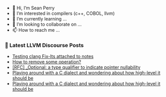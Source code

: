 - 👋 Hi, I’m Sean Perry
- 👀 I’m interested in compilers (c++, COBOL, llvm)
- 🌱 I’m currently learning ...
- 💞️ I’m looking to collaborate on ...
- 📫 How to reach me ...

<!---
s66perry/s66perry is a ✨ special ✨ repository because its `README.md` (this file) appears on your GitHub profile.
You can click the Preview link to take a look at your changes.
--->
### 📕 Latest LLVM Discourse Posts

<!-- DISCOURSE-LLVM:START -->
- [Testing clang Fix-Its attached to notes](https://discourse.llvm.org/t/testing-clang-fix-its-attached-to-notes/68317#post_6)
- [How to remove some operation?](https://discourse.llvm.org/t/how-to-remove-some-operation/68395#post_9)
- [[RFC] _Optional: a type qualifier to indicate pointer nullability](https://discourse.llvm.org/t/rfc-optional-a-type-qualifier-to-indicate-pointer-nullability/68004?page=3#post_41)
- [Playing around with a C dialect and wondering about how high-level it should be](https://discourse.llvm.org/t/playing-around-with-a-c-dialect-and-wondering-about-how-high-level-it-should-be/1103#post_5)
- [Playing around with a C dialect and wondering about how high-level it should be](https://discourse.llvm.org/t/playing-around-with-a-c-dialect-and-wondering-about-how-high-level-it-should-be/1103#post_4)
<!-- DISCOURSE-LLVM:END -->
